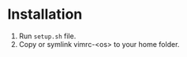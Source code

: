 Installation
=====

1. Run `setup.sh` file.
2. Copy or symlink vimrc-&lt;os&gt; to your home folder.  

